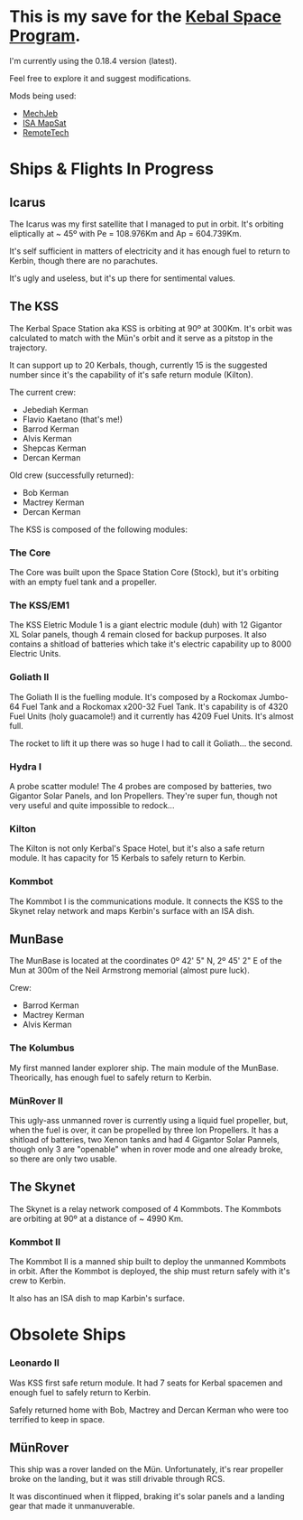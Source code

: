 # This is my save for the [Kebal Space Program](https://www.kerbalspaceprogram.com/).

I'm currently using the 0.18.4 version (latest).

Feel free to explore it and suggest modifications.

Mods being used:

- [MechJeb](http://mechjeb.com)
- [ISA MapSat](http://kerbalspaceport.com/isa-mapsat-3-3-4/)
- [RemoteTech](http://kerbalspaceport.com/remotetech-3/)

# Ships & Flights In Progress

## Icarus
The Icarus was my first satellite that I managed to put in orbit. It's orbiting eliptically at ~ 45º with Pe = 108.976Km and Ap = 604.739Km.

It's self sufficient in matters of electricity and it has enough fuel to return to Kerbin, though there are no parachutes.

It's ugly and useless, but it's up there for sentimental values.

## The KSS
The Kerbal Space Station aka KSS is orbiting at 90º at 300Km. It's orbit was calculated to match with the Mün's orbit and it serve as a pitstop in the trajectory.

It can support up to 20 Kerbals, though, currently 15 is the suggested number since it's the capability of it's safe return module (Kilton).

The current crew:

- Jebediah Kerman
- Flavio Kaetano (that's me!)
- Barrod Kerman
- Alvis Kerman
- Shepcas Kerman
- Dercan Kerman

Old crew (successfully returned):

- Bob Kerman
- Mactrey Kerman
- Dercan Kerman

The KSS is composed of the following modules:

### The Core
The Core was built upon the Space Station Core (Stock), but it's orbiting with an empty fuel tank and a propeller.

### The KSS/EM1
The KSS Eletric Module 1 is a giant electric module (duh) with 12 Gigantor XL Solar panels, though 4 remain closed for backup purposes. It also contains a shitload of batteries which take it's electric capability up to 8000 Electric Units.

### Goliath II
The Goliath II is the fuelling module. It's composed by a Rockomax Jumbo-64 Fuel Tank and a Rockomax x200-32 Fuel Tank. It's capability is of 4320 Fuel Units (holy guacamole!) and it currently has 4209 Fuel Units. It's almost full.

The rocket to lift it up there was so huge I had to call it Goliath… the second.

### Hydra I
A probe scatter module! The 4 probes are composed by batteries, two Gigantor Solar Panels, and Ion Propellers. They're super fun, though not very useful and quite impossible to redock...

### Kilton
The Kilton is not only Kerbal's Space Hotel, but it's also a safe return module. It has capacity for 15 Kerbals to safely return to Kerbin.

### Kommbot
The Kommbot I is the communications module. It connects the KSS to the Skynet relay network and maps Kerbin's surface with an ISA dish.

## MunBase

The MunBase is located at the coordinates 0º 42' 5" N, 2º 45' 2" E of the Mun at 300m of the Neil Armstrong memorial (almost pure luck).

Crew:

- Barrod Kerman
- Mactrey Kerman
- Alvis Kerman

### The Kolumbus
My first manned lander explorer ship. The main module of the MunBase. Theorically, has enough fuel to safely return to Kerbin.

### MünRover II
This ugly-ass unmanned rover is currently using a liquid fuel propeller, but, when the fuel is over, it can be propelled by three Ion Propellers. It has a shitload of batteries, two Xenon tanks and had 4 Gigantor Solar Pannels, though only 3 are "openable" when in rover mode and one already broke, so there are only two usable.

## The Skynet
The Skynet is a relay network composed of 4 Kommbots. The Kommbots are orbiting at 90º at a distance of ~ 4990 Km.

### Kommbot II
The Kommbot II is a manned ship built to deploy the unmanned Kommbots in orbit. After the Kommbot is deployed, the ship must return safely with it's crew to Kerbin.

It also has an ISA dish to map Karbin's surface.


# Obsolete Ships

### Leonardo II
Was KSS first safe return module. It had 7 seats for Kerbal spacemen and enough fuel to safely return to Kerbin.

Safely returned home with Bob, Mactrey and Dercan Kerman who were too terrified to keep in space.

## MünRover
This ship was a rover landed on the Mün. Unfortunately, it's rear propeller broke on the landing, but it was still drivable through RCS.

It was discontinued when it flipped, braking it's solar panels and a landing gear that made it unmanuverable.
